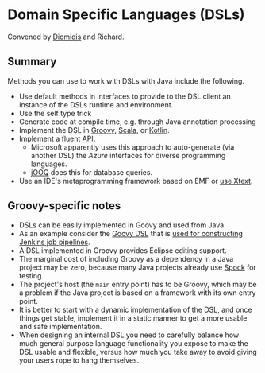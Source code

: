 # Domain Specific Languages (DSLs)
Convened by [Diomidis](https://www.spinellis.gr) and Richard.

## Summary
Methods you can use to work with DSLs with Java include the following.

* Use default methods in interfaces to provide to the DSL client an instance
  of the DSLs runtime and environment.
* Use the self type trick
* Generate code at compile time, e.g. through Java annotation processing
* Implement the DSL in
  [Groovy](https://en.wikipedia.org/wiki/Groovy_(programming_language)),
  [Scala](https://en.wikipedia.org/wiki/Scala_(programming_language)), or
  [Kotlin](https://en.wikipedia.org/wiki/Kotlin_(programming_language)).
* Implement a [fluent API](https://en.wikipedia.org/wiki/Fluent_interface).
  * Microsoft apparently uses this approach to auto-generate
  (via another DSL) the *Azure* interfaces for diverse programming languages.
  * [jOOQ](https://www.jooq.org/) does this for database queries.
* Use an IDE's metaprogramming framework based on EMF or
  [use Xtext](https://tomassetti.me/develop-dsls-for-eclipse-and-intellij/).

## Groovy-specific notes
* DSLs can be easily implemented in Goovy and used from Java.
* As an example consider the
  [Goovy DSL](https://github.com/sgoings/jenkins-pipeline-dsl) that is
  [used for constructing Jenkins job pipelines](https://tech.gogoair.com/jenkins-jobs-as-code-with-groovy-dsl-c8143837593a).
* A DSL implemented in Groovy provides Eclipse editing support.
* The marginal cost of including Groovy as a dependency in a Java project
  may be zero, because many Java projects already use
  [Spock](https://en.wikipedia.org/wiki/Spock_(testing_framework)) for
  testing.
* The project's host (the `main` entry point) has to be Groovy, which may
  be a problem if the Java project is based on a framework with its own
  entry point.
* It is better to start with a dynamic implementation of the DSL, and once
  things get stable, implement it in a static manner to get a more usable
  and safe implementation.
* When designing an internal DSL you need to carefully balance how much
  general purpose language functionality you expose to make the DSL
  usable and flexible, versus how much you take away to avoid giving your
  users rope to hang themselves.
